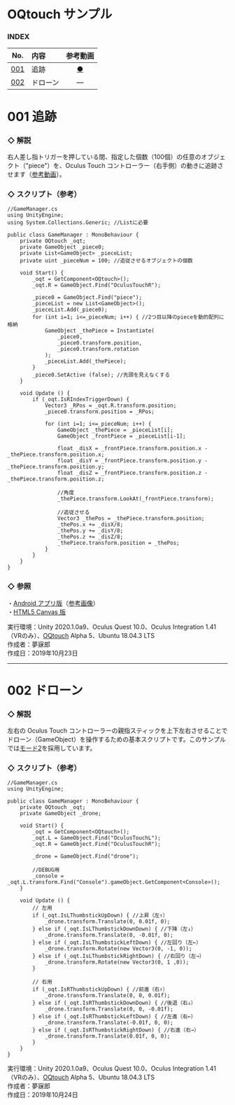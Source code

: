 # OQtouch サンプル

### <b>INDEX</b>

|No.|内容|参考動画|
|:--:|:--|:--:|
|[001](#001)|追跡|[●](https://www.instagram.com/p/B36_s1OnLfc/)|
|[002](#002)|ドローン|―|


<a name="001"></a>

# 001 追跡

### ◇ 解説
右人差し指トリガーを押している間、指定した個数（100個）の任意のオブジェクト（"piece"）を、Oculus Touch コントローラー（右手側）の動きに追跡させます（[参考動画](https://www.instagram.com/p/B36_s1OnLfc/)）。

### ◇ スクリプト（参考）
```
//GameManager.cs
using UnityEngine;
using System.Collections.Generic; //Listに必要

public class GameManager : MonoBehaviour {
    private OQtouch _oqt;
    private GameObject _piece0;
    private List<GameObject> _pieceList;
    private uint _pieceNum = 100; //追従させるオブジェクトの個数

    void Start() {
        _oqt = GetComponent<OQtouch>();
        _oqt.R = GameObject.Find("OculusTouchR");

        _piece0 = GameObject.Find("piece");
        _pieceList = new List<GameObject>();
        _pieceList.Add(_piece0);
        for (int i=1; i<=_pieceNum; i++) { //2つ目以降のpieceを動的配列に格納
            GameObject _thePiece = Instantiate(
                _piece0,
                _piece0.transform.position,
                _piece0.transform.rotation
            );
            _pieceList.Add(_thePiece);
        }
        _piece0.SetActive (false); //先頭を見えなくする
    }

    void Update () {
        if (_oqt.IsRIndexTriggerDown) {
            Vector3 _RPos = _oqt.R.transform.position;
            _piece0.transform.position = _RPos;

            for (int i=1; i<=_pieceNum; i++) {
                GameObject _thePiece = _pieceList[i];
                GameObject _frontPiece = _pieceList[i-1];
                
                float _disX = _frontPiece.transform.position.x - _thePiece.transform.position.x;
                float _disY = _frontPiece.transform.position.y - _thePiece.transform.position.y;
                float _disZ = _frontPiece.transform.position.z - _thePiece.transform.position.z;

                //角度
                _thePiece.transform.LookAt(_frontPiece.transform);

                //追従させる
                Vector3 _thePos = _thePiece.transform.position;
                _thePos.x += _disX/8;
                _thePos.y += _disY/8;
                _thePos.z += _disZ/8;
                _thePiece.transform.position = _thePos;
            }
        }
    }
}
```

### ◇ 参照
・[Android アプリ版](https://github.com/mubirou/Unity3D/tree/master/introduction#013)（[参考画像](https://www.instagram.com/p/BpRHoOAhn1S/)）  
・[HTML5 Canvas 版](https://mubirou.github.io/CanvasLite/examples/html/006.html)  

実行環境：Unity 2020.1.0a9、Oculus Quest 10.0、Oculus Integration 1.41（VRのみ）、[OQtouch](https://github.com/mubirou/Unity3D/tree/master/oqtouch) Alpha 5、Ubuntu 18.04.3 LTS  
作成者：夢寐郎  
作成日：2019年10月23日  

<a name="002"></a>

***

# 002 ドローン

### ◇ 解説
左右の Oculus Touch コントローラーの親指スティックを上下左右させることでドローン（GameObject）を操作するための基本スクリプトです。このサンプルでは[モード2](https://viva-drone.com/drone-transmitter-mode1-mode2/)を採用しています。

### ◇ スクリプト（参考）
```
//GameManager.cs
using UnityEngine;

public class GameManager : MonoBehaviour {
    private OQtouch _oqt;
    private GameObject _drone;

    void Start() {
        _oqt = GetComponent<OQtouch>();
        _oqt.L = GameObject.Find("OculusTouchL");
        _oqt.R = GameObject.Find("OculusTouchR");

        _drone = GameObject.Find("drone");

        //DEBUG用
        _console = _oqt.L.transform.Find("Console").gameObject.GetComponent<Console>();
    }

    void Update () {
        // 左用
        if (_oqt.IsLThumbstickUpDown) { //上昇（左↑）
            _drone.transform.Translate(0, 0.01f, 0);
        } else if (_oqt.IsLThumbstickDownDown) { //下降（左↓）
            _drone.transform.Translate(0, -0.01f, 0);
        } else if (_oqt.IsLThumbstickLeftDown) { //左回り（左←）
            _drone.transform.Rotate(new Vector3(0, -1, 0));
        } else if (_oqt.IsLThumbstickRightDown) { //右回り（左→）
            _drone.transform.Rotate(new Vector3(0, 1 ,0));
        }

        // 右用
        if (_oqt.IsRThumbstickUpDown) { //前進（右↑）
            _drone.transform.Translate(0, 0, 0.01f);
        } else if (_oqt.IsRThumbstickDownDown) { //後退（右↓）
            _drone.transform.Translate(0, 0, -0.01f);
        } else if (_oqt.IsRThumbstickLeftDown) { //左進（右←）
            _drone.transform.Translate(-0.01f, 0, 0);
        } else if (_oqt.IsRThumbstickRightDown) { //右進（右→）
            _drone.transform.Translate(0.01f, 0, 0);
        }
    }
}
```

実行環境：Unity 2020.1.0a9、Oculus Quest 10.0、Oculus Integration 1.41（VRのみ）、[OQtouch](https://github.com/mubirou/Unity3D/tree/master/oqtouch) Alpha 5、Ubuntu 18.04.3 LTS  
作成者：夢寐郎  
作成日：2019年10月24日  